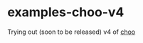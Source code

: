 # examples-choo-v4

Trying out (soon to be released) v4 of [choo](https://github.com/yoshuawuyts/choo)

